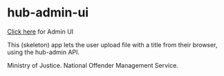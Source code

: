 hub-admin-ui
====

[Click here](https://noms-digital-studio.github.io/hub-admin-ui/) for Admin UI 

This (skeleton) app lets the user upload file with a title from their browser, using the hub-admin API.

Ministry of Justice.
National Offender Management Service.